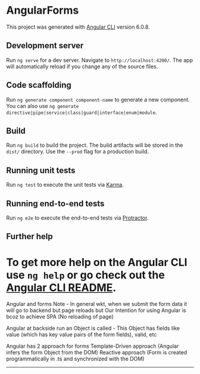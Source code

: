 # AngularForms

This project was generated with [Angular CLI](https://github.com/angular/angular-cli) version 6.0.8.

## Development server

Run `ng serve` for a dev server. Navigate to `http://localhost:4200/`. The app will automatically reload if you change any of the source files.

## Code scaffolding

Run `ng generate component component-name` to generate a new component. You can also use `ng generate directive|pipe|service|class|guard|interface|enum|module`.

## Build

Run `ng build` to build the project. The build artifacts will be stored in the `dist/` directory. Use the `--prod` flag for a production build.

## Running unit tests

Run `ng test` to execute the unit tests via [Karma](https://karma-runner.github.io).

## Running end-to-end tests

Run `ng e2e` to execute the end-to-end tests via [Protractor](http://www.protractortest.org/).

## Further help

To get more help on the Angular CLI use `ng help` or go check out the [Angular CLI README](https://github.com/angular/angular-cli/blob/master/README.md).
===========================================================================================================
Angular and forms
Note - In general wkt, when we submit the form data it will go to backend but page reloads
but Our Intention for using Angular is bcoz to achieve SPA (No reloading of page)

Angular at backside run an Object is called -
This Object has  fields like value (which has key value pairs of the form fields), valid, etc

Angular has 2 approach for forms
Template-Driven approach (Angular infers the form Object from the DOM)
Reactive approach (Form is created programmatically in .ts and synchronized with the DOM)


--------------------------------------------------------------------------------------------------------

